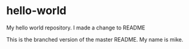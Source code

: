 # hello-world
My hello world repository.
I made a change to README

This is the branched version of the master README. My name is mike.
